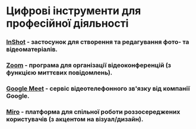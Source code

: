 # Цифрові інструменти для професійної діяльності
### [InShot](https://inshot.com) - застосунок для створення та редагування фото- та відеоматеріалів.
### [Zoom](https://zoom.us) - програма для організації відеоконференцій (з функцією миттєвих повідомлень).
### [Google Meet](https://meet.google.com) - сервіс відеотелефонного зв'язку від компанії Google.
### [Miro](http://www.miro.com) - платформа для спільної роботи роззосереджених користувачів (з акцентом на візуал/дизайн).
